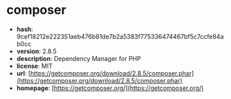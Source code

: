 # composer

- **hash**: 9cef18212e222351aeb476b81de7b2a5383f775336474467bf5c7ccfe84ab0cc
- **version**: 2.8.5
- **description**: Dependency Manager for PHP
- **license**: MIT
- **url**: [https://getcomposer.org/download/2.8.5/composer.phar](https://getcomposer.org/download/2.8.5/composer.phar)
- **homepage**: [https://getcomposer.org/](https://getcomposer.org/)

